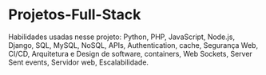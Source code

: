 # Projetos-Full-Stack
Habilidades usadas nesse projeto: Python, PHP, JavaScript, Node.js, Django, SQL, MySQL, NoSQL, APIs, Authentication, cache, Segurança Web, CI/CD, Arquitetura e Design de software, containers, Web Sockets, Server Sent events, Servidor web, Escalabilidade. 

